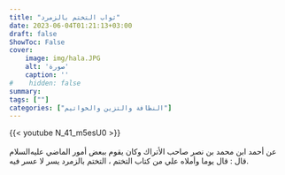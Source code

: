 ```yaml
---
title: "ثواب التختم بالزمرد"
date: 2023-06-04T01:21:13+03:00
draft: false
ShowToc: False
cover:
    image: img/hala.JPG
    alt: 'صورة'
    caption: ''
#    hidden: false
summary: 
tags: [""]
categories: ["النظافة والتزين والخواتيم"]
---
```

{{< youtube N_41_m5esU0 >}}  
 <br>
عن أحمد
ابن محمد بن نصر صاحب الأتراك وكان يقوم ببعض أمور الماضي عليه‌السلام قال :
قال يوما وأملاه علي من كتاب التختم ، التختم بالزمرد يسر لا عسر فيه.


